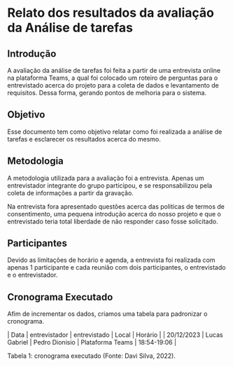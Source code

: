 # Relato dos resultados da avaliação da Análise de tarefas

## Introdução

A avaliação da análise de tarefas foi feita a partir de uma entrevista online na plataforma Teams, a qual foi colocado um roteiro de perguntas para o entrevistado acerca do projeto para a coleta de dados e levantamento de requisitos. Dessa forma, gerando pontos de melhoria para o sistema.

## Objetivo 

Esse documento tem como objetivo relatar como foi realizada a análise de tarefas e esclarecer os resultados acerca do mesmo.

## Metodologia

A metodologia utilizada para a avaliação foi a entrevista. Apenas um entrevistador integrante do grupo participou, e se responsabilizou pela coleta de informações a partir da gravação. 

Na entrevista fora apresentado questões acerca das politicas de termos de consentimento, uma pequena introdução acerca do nosso projeto e que o entrevistado teria total liberdade de não responder caso fosse solicitado.

## Participantes

Devido as limitações de horário e agenda, a entrevista foi realizada com apenas 1 participante e cada reunião com dois participantes, o entrevistado e o entrevistador.



## Cronograma Executado

Afim de incrementar os dados, criamos uma tabela para padronizar o cronograma.

| Data | entrevistador | entrevistado | Local | Horário |
| 20/12/2023 | Lucas Gabriel | Pedro Dionisio | Plataforma Teams | 18:54-19:06 |

Tabela 1: cronograma executado (Fonte: Davi Silva, 2022).

